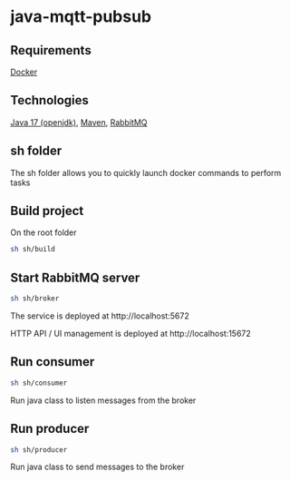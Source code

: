 # java-mqtt-pubsub

## Requirements
[Docker](https://www.docker.com/)

## Technologies 
[Java 17 (openjdk)](https://openjdk.org/projects/jdk/17/), [Maven](https://maven.apache.org/), [RabbitMQ](https://www.rabbitmq.com/)

## sh folder

The sh folder allows you to quickly launch docker commands to perform tasks

## Build project
On the root folder
```bash
sh sh/build
```

## Start RabbitMQ server
```bash
sh sh/broker
```

The service is deployed at http://localhost:5672

HTTP API / UI management is deployed at http://localhost:15672

## Run consumer
```bash
sh sh/consumer
```

Run java class to listen messages from the broker 

## Run producer
```bash
sh sh/producer
```

Run java class to send messages to the broker 
